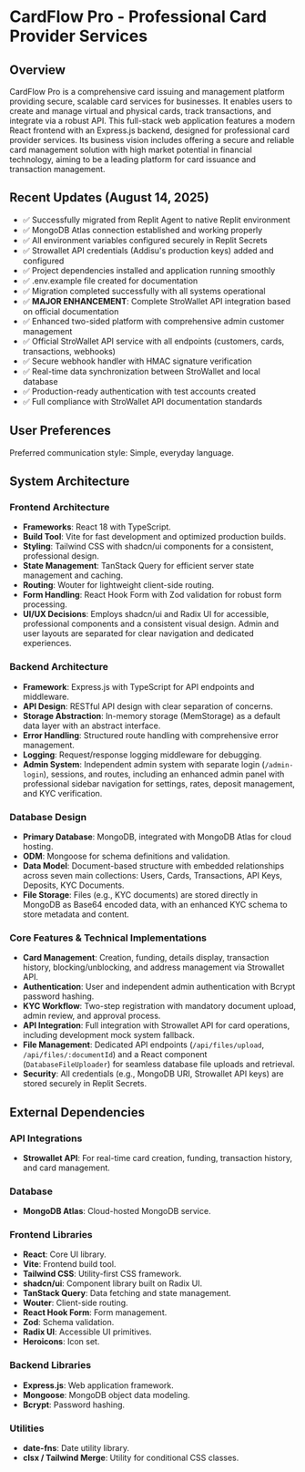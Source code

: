 # CardFlow Pro - Professional Card Provider Services

## Overview
CardFlow Pro is a comprehensive card issuing and management platform providing secure, scalable card services for businesses. It enables users to create and manage virtual and physical cards, track transactions, and integrate via a robust API. This full-stack web application features a modern React frontend with an Express.js backend, designed for professional card provider services. Its business vision includes offering a secure and reliable card management solution with high market potential in financial technology, aiming to be a leading platform for card issuance and transaction management.

## Recent Updates (August 14, 2025)
- ✅ Successfully migrated from Replit Agent to native Replit environment
- ✅ MongoDB Atlas connection established and working properly
- ✅ All environment variables configured securely in Replit Secrets
- ✅ Strowallet API credentials (Addisu's production keys) added and configured
- ✅ Project dependencies installed and application running smoothly
- ✅ .env.example file created for documentation
- ✅ Migration completed successfully with all systems operational
- ✅ **MAJOR ENHANCEMENT**: Complete StroWallet API integration based on official documentation
- ✅ Enhanced two-sided platform with comprehensive admin customer management
- ✅ Official StroWallet API service with all endpoints (customers, cards, transactions, webhooks)
- ✅ Secure webhook handler with HMAC signature verification
- ✅ Real-time data synchronization between StroWallet and local database
- ✅ Production-ready authentication with test accounts created
- ✅ Full compliance with StroWallet API documentation standards

## User Preferences
Preferred communication style: Simple, everyday language.

## System Architecture

### Frontend Architecture
- **Frameworks**: React 18 with TypeScript.
- **Build Tool**: Vite for fast development and optimized production builds.
- **Styling**: Tailwind CSS with shadcn/ui components for a consistent, professional design.
- **State Management**: TanStack Query for efficient server state management and caching.
- **Routing**: Wouter for lightweight client-side routing.
- **Form Handling**: React Hook Form with Zod validation for robust form processing.
- **UI/UX Decisions**: Employs shadcn/ui and Radix UI for accessible, professional components and a consistent visual design. Admin and user layouts are separated for clear navigation and dedicated experiences.

### Backend Architecture
- **Framework**: Express.js with TypeScript for API endpoints and middleware.
- **API Design**: RESTful API design with clear separation of concerns.
- **Storage Abstraction**: In-memory storage (MemStorage) as a default data layer with an abstract interface.
- **Error Handling**: Structured route handling with comprehensive error management.
- **Logging**: Request/response logging middleware for debugging.
- **Admin System**: Independent admin system with separate login (`/admin-login`), sessions, and routes, including an enhanced admin panel with professional sidebar navigation for settings, rates, deposit management, and KYC verification.

### Database Design
- **Primary Database**: MongoDB, integrated with MongoDB Atlas for cloud hosting.
- **ODM**: Mongoose for schema definitions and validation.
- **Data Model**: Document-based structure with embedded relationships across seven main collections: Users, Cards, Transactions, API Keys, Deposits, KYC Documents.
- **File Storage**: Files (e.g., KYC documents) are stored directly in MongoDB as Base64 encoded data, with an enhanced KYC schema to store metadata and content.

### Core Features & Technical Implementations
- **Card Management**: Creation, funding, details display, transaction history, blocking/unblocking, and address management via Strowallet API.
- **Authentication**: User and independent admin authentication with Bcrypt password hashing.
- **KYC Workflow**: Two-step registration with mandatory document upload, admin review, and approval process.
- **API Integration**: Full integration with Strowallet API for card operations, including development mock system fallback.
- **File Management**: Dedicated API endpoints (`/api/files/upload`, `/api/files/:documentId`) and a React component (`DatabaseFileUploader`) for seamless database file uploads and retrieval.
- **Security**: All credentials (e.g., MongoDB URI, Strowallet API keys) are stored securely in Replit Secrets.

## External Dependencies

### API Integrations
- **Strowallet API**: For real-time card creation, funding, transaction history, and card management.

### Database
- **MongoDB Atlas**: Cloud-hosted MongoDB service.

### Frontend Libraries
- **React**: Core UI library.
- **Vite**: Frontend build tool.
- **Tailwind CSS**: Utility-first CSS framework.
- **shadcn/ui**: Component library built on Radix UI.
- **TanStack Query**: Data fetching and state management.
- **Wouter**: Client-side routing.
- **React Hook Form**: Form management.
- **Zod**: Schema validation.
- **Radix UI**: Accessible UI primitives.
- **Heroicons**: Icon set.

### Backend Libraries
- **Express.js**: Web application framework.
- **Mongoose**: MongoDB object data modeling.
- **Bcrypt**: Password hashing.

### Utilities
- **date-fns**: Date utility library.
- **clsx / Tailwind Merge**: Utility for conditional CSS classes.